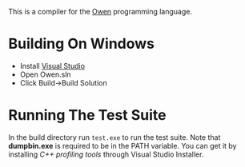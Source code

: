 This is a compiler for the [Owen](http://owen-lang.org/) programming language.

# Building On Windows
* Install [Visual Studio](https://www.visualstudio.com/en-us/downloads/download-visual-studio-vs.aspx)
* Open Owen.sln
* Click Build->Build Solution

# Running The Test Suite
In the build directory run `test.exe` to run the test suite. Note that **dumpbin.exe** is required to be in the PATH variable. You can get it by installing *C++ profiling tools* through Visual Studio Installer.